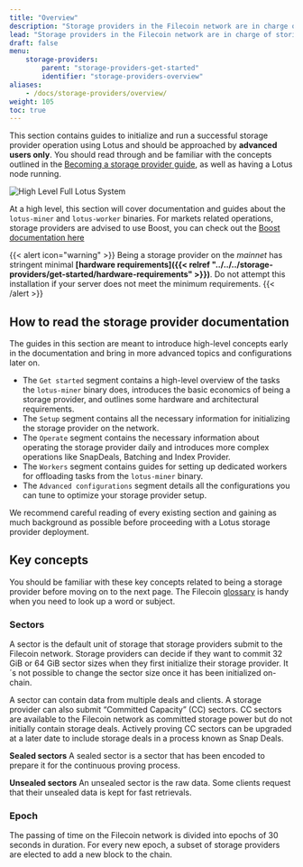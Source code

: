 ```yaml
---
title: "Overview"
description: "Storage providers in the Filecoin network are in charge of storing, providing content and creating consensus."
lead: "Storage providers in the Filecoin network are in charge of storing, providing content and creating consensus."
draft: false
menu:
    storage-providers:
        parent: "storage-providers-get-started"
        identifier: "storage-providers-overview"
aliases:
    - /docs/storage-providers/overview/
weight: 105
toc: true
---
```


This section contains guides to initialize and run a successful storage provider operation using Lotus and should be approached by **advanced users only**. You should read through and be familiar with the concepts outlined in the [Becoming a storage provider guide](https://docs.filecoin.io/storage-provider/basics/overview/), as well as having a Lotus node running.

![High Level Full Lotus System](High-Level-Full-Lotus-System.png)

At a high level, this section will cover documentation and guides about the `lotus-miner` and `lotus-worker` binaries. For markets related operations, storage providers are advised to use Boost, you can check out the [Boost documentation here](https://boost.filecoin.io)

{{< alert icon="warning" >}}
Being a storage provider on the _mainnet_ has stringent minimal **[hardware requirements]({{< relref "../../../storage-providers/get-started/hardware-requirements" >}})**. Do not attempt this installation if your server does not meet the minimum requirements.
{{< /alert >}}

## How to read the storage provider documentation

The guides in this section are meant to introduce high-level concepts early in the documentation and bring in more advanced topics and configurations later on. 

- The `Get started` segment contains a high-level overview of the tasks the `lotus-miner` binary does, introduces the basic economics of being a storage provider, and outlines some hardware and architectural requirements.
- The `Setup` segment contains all the necessary information for initializing the storage provider on the network.
- The `Operate` segment contains the necessary information about operating the storage provider daily and introduces more complex operations like SnapDeals, Batching and Index Provider.
- The `Workers` segment contains guides for setting up dedicated workers for offloading tasks from the `lotus-miner` binary.
- The `Advanced configurations` segment details all the configurations you can tune to optimize your storage provider setup.

We recommend careful reading of every existing section and gaining as much background as possible before proceeding with a Lotus storage provider deployment.

## Key concepts
You should be familiar with these key concepts related to being a storage provider before moving on to the next page. The Filecoin [glossary](https://spec.filecoin.io/#section-glossary) is handy when you need to look up a word or subject.

### Sectors

A sector is the default unit of storage that storage providers submit to the Filecoin network. Storage providers can decide if they want to commit 32 GiB or 64 GiB sector sizes when they first initialize their storage provider. It´s not possible to change the sector size once it has been initialized on-chain.

A sector can contain data from multiple deals and clients. A storage provider can also submit “Committed Capacity” (CC) sectors. CC sectors are available to the Filecoin network as committed storage power but do not initially contain storage deals. Actively proving CC sectors can be upgraded at a later date to include storage deals in a process known as Snap Deals.

**Sealed sectors**
A sealed sector is a sector that has been encoded to prepare it for the continuous proving process.

**Unsealed sectors**
An unsealed sector is the raw data. Some clients request that their unsealed data is kept for fast retrievals.

### Epoch

The passing of time on the Filecoin network is divided into epochs of 30 seconds in duration. For every new epoch, a subset of storage providers are elected to add a new block to the chain.

